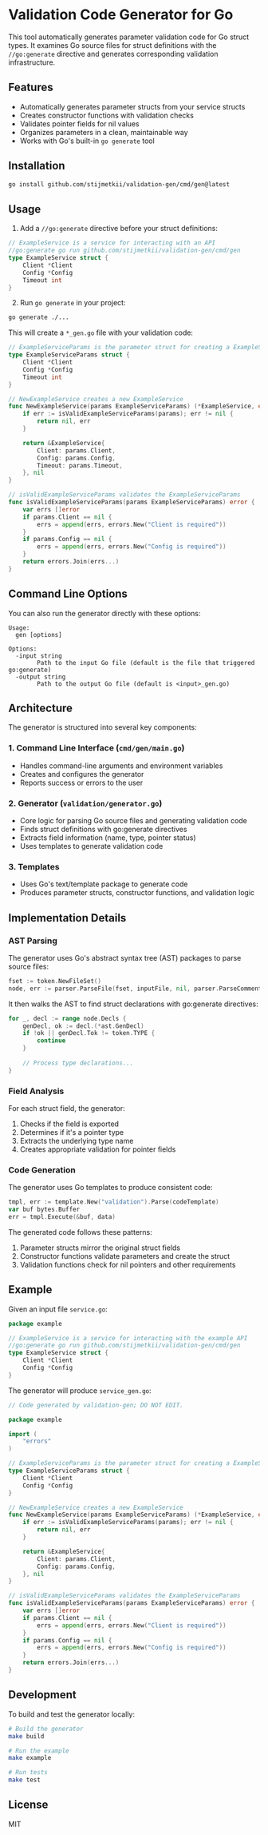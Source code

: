 # Validation Code Generator for Go

This tool automatically generates parameter validation code for Go struct types. It examines Go source files for struct definitions with the `//go:generate` directive and generates corresponding validation infrastructure.

## Features

- Automatically generates parameter structs from your service structs
- Creates constructor functions with validation checks
- Validates pointer fields for nil values
- Organizes parameters in a clean, maintainable way
- Works with Go's built-in `go generate` tool

## Installation

```bash
go install github.com/stijmetkii/validation-gen/cmd/gen@latest
```

## Usage

1. Add a `//go:generate` directive before your struct definitions:

```go
// ExampleService is a service for interacting with an API
//go:generate go run github.com/stijmetkii/validation-gen/cmd/gen
type ExampleService struct {
    Client *Client
    Config *Config
    Timeout int
}
```

2. Run `go generate` in your project:

```bash
go generate ./...
```

This will create a `*_gen.go` file with your validation code:

```go
// ExampleServiceParams is the parameter struct for creating a ExampleService
type ExampleServiceParams struct {
    Client *Client
    Config *Config
    Timeout int
}

// NewExampleService creates a new ExampleService
func NewExampleService(params ExampleServiceParams) (*ExampleService, error) {
    if err := isValidExampleServiceParams(params); err != nil {
        return nil, err
    }

    return &ExampleService{
        Client: params.Client,
        Config: params.Config,
        Timeout: params.Timeout,
    }, nil
}

// isValidExampleServiceParams validates the ExampleServiceParams
func isValidExampleServiceParams(params ExampleServiceParams) error {
    var errs []error
    if params.Client == nil {
        errs = append(errs, errors.New("Client is required"))
    }
    if params.Config == nil {
        errs = append(errs, errors.New("Config is required"))
    }
    return errors.Join(errs...)
}
```

## Command Line Options

You can also run the generator directly with these options:

```
Usage:
  gen [options]

Options:
  -input string
        Path to the input Go file (default is the file that triggered go:generate)
  -output string
        Path to the output Go file (default is <input>_gen.go)
```

## Architecture

The generator is structured into several key components:

### 1. Command Line Interface (`cmd/gen/main.go`)

- Handles command-line arguments and environment variables
- Creates and configures the generator
- Reports success or errors to the user

### 2. Generator (`validation/generator.go`)

- Core logic for parsing Go source files and generating validation code
- Finds struct definitions with go:generate directives
- Extracts field information (name, type, pointer status)
- Uses templates to generate validation code

### 3. Templates

- Uses Go's text/template package to generate code
- Produces parameter structs, constructor functions, and validation logic

## Implementation Details

### AST Parsing

The generator uses Go's abstract syntax tree (AST) packages to parse source files:

```go
fset := token.NewFileSet()
node, err := parser.ParseFile(fset, inputFile, nil, parser.ParseComments)
```

It then walks the AST to find struct declarations with go:generate directives:

```go
for _, decl := range node.Decls {
    genDecl, ok := decl.(*ast.GenDecl)
    if !ok || genDecl.Tok != token.TYPE {
        continue
    }
    
    // Process type declarations...
}
```

### Field Analysis

For each struct field, the generator:

1. Checks if the field is exported
2. Determines if it's a pointer type
3. Extracts the underlying type name
4. Creates appropriate validation for pointer fields

### Code Generation

The generator uses Go templates to produce consistent code:

```go
tmpl, err := template.New("validation").Parse(codeTemplate)
var buf bytes.Buffer
err = tmpl.Execute(&buf, data)
```

The generated code follows these patterns:

1. Parameter structs mirror the original struct fields
2. Constructor functions validate parameters and create the struct
3. Validation functions check for nil pointers and other requirements

## Example

Given an input file `service.go`:

```go
package example

// ExampleService is a service for interacting with the example API
//go:generate go run github.com/stijmetkii/validation-gen/cmd/gen
type ExampleService struct {
    Client *Client
    Config *Config
}
```

The generator will produce `service_gen.go`:

```go
// Code generated by validation-gen; DO NOT EDIT.

package example

import (
    "errors"
)

// ExampleServiceParams is the parameter struct for creating a ExampleService
type ExampleServiceParams struct {
    Client *Client
    Config *Config
}

// NewExampleService creates a new ExampleService
func NewExampleService(params ExampleServiceParams) (*ExampleService, error) {
    if err := isValidExampleServiceParams(params); err != nil {
        return nil, err
    }

    return &ExampleService{
        Client: params.Client,
        Config: params.Config,
    }, nil
}

// isValidExampleServiceParams validates the ExampleServiceParams
func isValidExampleServiceParams(params ExampleServiceParams) error {
    var errs []error
    if params.Client == nil {
        errs = append(errs, errors.New("Client is required"))
    }
    if params.Config == nil {
        errs = append(errs, errors.New("Config is required"))
    }
    return errors.Join(errs...)
}
```

## Development

To build and test the generator locally:

```bash
# Build the generator
make build

# Run the example
make example

# Run tests
make test
```

## License

MIT 